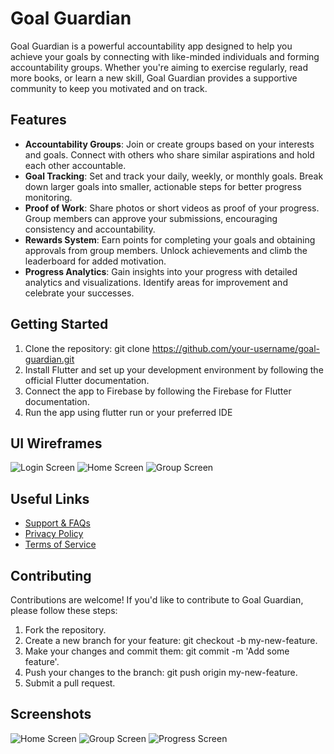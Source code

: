 # Goal Guardian

Goal Guardian is a powerful accountability app designed to help you achieve your goals by connecting with like-minded individuals and forming accountability groups. Whether you're aiming to exercise regularly, read more books, or learn a new skill, Goal Guardian provides a supportive community to keep you motivated and on track.

## Features

- **Accountability Groups**: Join or create groups based on your interests and goals. Connect with others who share similar aspirations and hold each other accountable.
- **Goal Tracking**: Set and track your daily, weekly, or monthly goals. Break down larger goals into smaller, actionable steps for better progress monitoring.
- **Proof of Work**: Share photos or short videos as proof of your progress. Group members can approve your submissions, encouraging consistency and accountability.
- **Rewards System**: Earn points for completing your goals and obtaining approvals from group members. Unlock achievements and climb the leaderboard for added motivation.
- **Progress Analytics**: Gain insights into your progress with detailed analytics and visualizations. Identify areas for improvement and celebrate your successes.

## Getting Started

1. Clone the repository: git clone https://github.com/your-username/goal-guardian.git
2. Install Flutter and set up your development environment by following the official Flutter documentation.
3. Connect the app to Firebase by following the Firebase for Flutter documentation.
4. Run the app using flutter run or your preferred IDE

## UI Wireframes

![Login Screen](https://example.com/login-screen.png)
![Home Screen](https://example.com/home-screen.png)
![Group Screen](https://example.com/group-screen.png)

## Useful Links


- [Support & FAQs](https://goalguardian.com/support)
- [Privacy Policy](https://goalguardian.com/privacy)
- [Terms of Service](https://goalguardian.com/terms)

## Contributing

Contributions are welcome! If you'd like to contribute to Goal Guardian, please follow these steps:

1. Fork the repository.
2. Create a new branch for your feature: git checkout -b my-new-feature.
3. Make your changes and commit them: git commit -m 'Add some feature'.
4. Push your changes to the branch: git push origin my-new-feature.
5. Submit a pull request.

## Screenshots

![Home Screen](https://example.com/home-screen.png)
![Group Screen](https://example.com/group-screen.png)
![Progress Screen](https://example.com/progress-screen.png)
